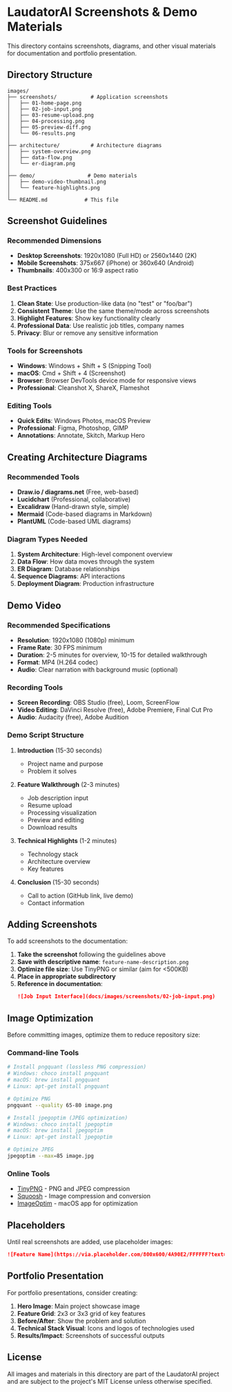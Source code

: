 # LaudatorAI Screenshots & Demo Materials

This directory contains screenshots, diagrams, and other visual materials for documentation and portfolio presentation.

## Directory Structure

```
images/
├── screenshots/           # Application screenshots
│   ├── 01-home-page.png
│   ├── 02-job-input.png
│   ├── 03-resume-upload.png
│   ├── 04-processing.png
│   ├── 05-preview-diff.png
│   └── 06-results.png
│
├── architecture/          # Architecture diagrams
│   ├── system-overview.png
│   ├── data-flow.png
│   └── er-diagram.png
│
├── demo/                 # Demo materials
│   ├── demo-video-thumbnail.png
│   └── feature-highlights.png
│
└── README.md            # This file
```

## Screenshot Guidelines

### Recommended Dimensions
- **Desktop Screenshots**: 1920x1080 (Full HD) or 2560x1440 (2K)
- **Mobile Screenshots**: 375x667 (iPhone) or 360x640 (Android)
- **Thumbnails**: 400x300 or 16:9 aspect ratio

### Best Practices
1. **Clean State**: Use production-like data (no "test" or "foo/bar")
2. **Consistent Theme**: Use the same theme/mode across screenshots
3. **Highlight Features**: Show key functionality clearly
4. **Professional Data**: Use realistic job titles, company names
5. **Privacy**: Blur or remove any sensitive information

### Tools for Screenshots
- **Windows**: Windows + Shift + S (Snipping Tool)
- **macOS**: Cmd + Shift + 4 (Screenshot)
- **Browser**: Browser DevTools device mode for responsive views
- **Professional**: Cleanshot X, ShareX, Flameshot

### Editing Tools
- **Quick Edits**: Windows Photos, macOS Preview
- **Professional**: Figma, Photoshop, GIMP
- **Annotations**: Annotate, Skitch, Markup Hero

## Creating Architecture Diagrams

### Recommended Tools
- **Draw.io / diagrams.net** (Free, web-based)
- **Lucidchart** (Professional, collaborative)
- **Excalidraw** (Hand-drawn style, simple)
- **Mermaid** (Code-based diagrams in Markdown)
- **PlantUML** (Code-based UML diagrams)

### Diagram Types Needed
1. **System Architecture**: High-level component overview
2. **Data Flow**: How data moves through the system
3. **ER Diagram**: Database relationships
4. **Sequence Diagrams**: API interactions
5. **Deployment Diagram**: Production infrastructure

## Demo Video

### Recommended Specifications
- **Resolution**: 1920x1080 (1080p) minimum
- **Frame Rate**: 30 FPS minimum
- **Duration**: 2-5 minutes for overview, 10-15 for detailed walkthrough
- **Format**: MP4 (H.264 codec)
- **Audio**: Clear narration with background music (optional)

### Recording Tools
- **Screen Recording**: OBS Studio (free), Loom, ScreenFlow
- **Video Editing**: DaVinci Resolve (free), Adobe Premiere, Final Cut Pro
- **Audio**: Audacity (free), Adobe Audition

### Demo Script Structure
1. **Introduction** (15-30 seconds)
   - Project name and purpose
   - Problem it solves
   
2. **Feature Walkthrough** (2-3 minutes)
   - Job description input
   - Resume upload
   - Processing visualization
   - Preview and editing
   - Download results
   
3. **Technical Highlights** (1-2 minutes)
   - Technology stack
   - Architecture overview
   - Key features
   
4. **Conclusion** (15-30 seconds)
   - Call to action (GitHub link, live demo)
   - Contact information

## Adding Screenshots

To add screenshots to the documentation:

1. **Take the screenshot** following the guidelines above
2. **Save with descriptive name**: `feature-name-description.png`
3. **Optimize file size**: Use TinyPNG or similar (aim for <500KB)
4. **Place in appropriate subdirectory**
5. **Reference in documentation**:
   ```markdown
   ![Job Input Interface](docs/images/screenshots/02-job-input.png)
   ```

## Image Optimization

Before committing images, optimize them to reduce repository size:

### Command-line Tools
```bash
# Install pngquant (lossless PNG compression)
# Windows: choco install pngquant
# macOS: brew install pngquant
# Linux: apt-get install pngquant

# Optimize PNG
pngquant --quality 65-80 image.png

# Install jpegoptim (JPEG optimization)
# Windows: choco install jpegoptim
# macOS: brew install jpegoptim
# Linux: apt-get install jpegoptim

# Optimize JPEG
jpegoptim --max=85 image.jpg
```

### Online Tools
- [TinyPNG](https://tinypng.com/) - PNG and JPEG compression
- [Squoosh](https://squoosh.app/) - Image compression and conversion
- [ImageOptim](https://imageoptim.com/) - macOS app for optimization

## Placeholders

Until real screenshots are added, use placeholder images:

```markdown
![Feature Name](https://via.placeholder.com/800x600/4A90E2/FFFFFF?text=Feature+Name)
```

## Portfolio Presentation

For portfolio presentations, consider creating:
1. **Hero Image**: Main project showcase image
2. **Feature Grid**: 2x3 or 3x3 grid of key features
3. **Before/After**: Show the problem and solution
4. **Technical Stack Visual**: Icons and logos of technologies used
5. **Results/Impact**: Screenshots of successful outputs

## License

All images and materials in this directory are part of the LaudatorAI project and are subject to the project's MIT License unless otherwise specified.
